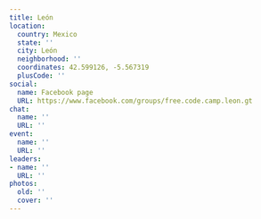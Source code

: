```yaml
---
title: León
location:
  country: Mexico
  state: ''
  city: León
  neighborhood: ''
  coordinates: 42.599126, -5.567319
  plusCode: ''
social:
  name: Facebook page
  URL: https://www.facebook.com/groups/free.code.camp.leon.gt
chat:
  name: ''
  URL: ''
event:
  name: ''
  URL: ''
leaders:
- name: ''
  URL: ''
photos:
  old: ''
  cover: ''
---
```

